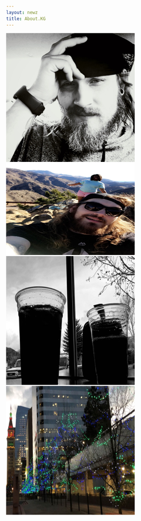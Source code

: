 ```yaml
--- 
layout: newz 
title: About.KG 
---
```


<img height="350" width="350" src="/portfolio/insta/A1.jpg" />
<img height="250" width="350" src="/portfolio/insta/A3.jpg" />
<img height="350" width="350" src="/portfolio/insta/A2.jpg" />
<img height="350" width="350" src="/portfolio/insta/A4.jpg" />
